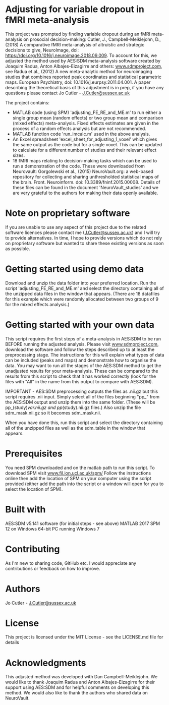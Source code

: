 # Adjusting for variable dropout in fMRI meta-analysis

This project was prompted by finding variable dropout during an fMRI meta-analysis on prosocial decision-making: Cutler, J., Campbell-Meiklejohn, D., (2018) A comparative fMRI meta-analysis of altruistic and strategic decisions to give, NeuroImage, doi: https://doi.org/10.1016/j.neuroimage.2018.09.009. To account for this, we adjusted the method used by AES:SDM meta-analysis software created by Joaquim Radua, Anton Albajes-Eizagirre and others: www.sdmproject.com, see Radua et al., (2012) A new meta-analytic method for neuroimaging studies that combines reported peak coordinates and statistical parametric maps. European Psychiatry, doi: 10.1016/j.eurpsy.2011.04.001. A paper describing the theoretical basis of this adjustment is in prep, if you have any questions please contact Jo Cutler - J.Cutler@sussex.ac.uk

The project contains:
- MATLAB code (using SPM) 'adjusting_FE_RE_and_ME.m' to run either a single group mean (random effects) or two group mean and comparison (mixed effects) meta-analysis. Fixed effects estimates are given in the process of a random effects analysis but are not recommended.
- MATLAB function code 'run_imcalc.m' used in the above analysis.
- An Excel spreadsheet 'excel_sheet_for_adjusting_1_voxel' which gives the same output as the code but for a single voxel. This can be updated to calculate for a different number of studies and their relevant effect sizes.
- 18 fMRI maps relating to decision-making tasks which can be used to run a demonstration of the code. These were downloaded from Neurovault: Gorgolewski et al., (2015) NeuroVault.org: a web-based repository for collecting and sharing unthresholded statistical maps of the brain. Front. Neuroinform. doi: 10.3389/fninf.2015.00008. Details of these files can be found in the document 'NeuroVault_studies' and we are very grateful to the authors for making their data openly available.

# Note on proprietary software
If you are unable to use any aspect of this project due to the related software licences please contact me (J.Cutler@sussex.ac.uk) and I will try to provide alternatives. In time, I hope to provide versions which do not rely on proprietary software but wanted to share these existing versions as soon as possible.

# Getting started using demo data
Download and unzip the data folder into your preferred location. Run the script 'adjusting_FE_RE_and_ME.m' and select the directory containing all of the unzipped data files in the window that appears. (There are 18 datafiles for this example which were randomly allocated between two groups of 9 for the mixed effects analysis.)

# Getting started with your own data
This script requires the first steps of a meta-analysis in AES:SDM to be run BEFORE running the adjusted analysis. Please visit www.sdmproject.com, download the software and follow the steps described up to at least the preprocessing stage.
The instructions for this will explain what types of data can be included (peaks and maps) and demonstrate how to organise the data.
You may want to run all the stages of the AES:SDM method to get the unadjusted results for your meta-analysis. These can be compared to the results from this script to check that it has worked correctly (look for the files with "All" in the name from this output to compare with AES:SDM).

IMPORTANT - AES:SDM preprocessing outputs the files as .nii.gz but this script requires .nii input. Simply select all of the files beginning "pp_" from the AES:SDM output and unzip them into the same folder. (These will be pp_(study)_var.nii.gz and pp_(study).nii.gz files.) Also unzip the file sdm_mask.nii.gz so it becomes sdm_mask.nii.

When you have done this, run this script and select the directory containing all of the unzipped files as well as the sdm_table in the window that appears.

# Prerequisites
You need SPM downloaded and on the matlab path to run this script. To download SPM visit www.fil.ion.ucl.ac.uk/spm/
Follow the instructions online then add the location of SPM on your computer using the script provided (either add the path into the script or a window will open for you to select the location of SPM).

# Built with
AES:SDM v5.141 software (for initial steps - see above)
MATLAB 2017
SPM 12
on Windows 64-bit PC running Windows 7

# Contributing
As I'm new to sharing code, GitHub etc. I would appreciate any contributions or feedback on how to improve. 

# Authors
Jo Cutler - J.Cutler@sussex.ac.uk

# License
This project is licensed under the MIT License - see the LICENSE.md file for details

# Acknowledgments
This adjusted method was developed with Dan Campbell-Meiklejohn. We would like to thank Joaquim Radua and Anton Albajes-Eizagirre for their support using AES:SDM and for helpful comments on developing this method. We would also like to thank the authors who shared data on NeuroVault.
